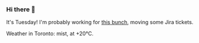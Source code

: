 ### Hi there :wave:

It's Tuesday! I'm probably working for [this bunch](https://github.com/kohofinancial), moving some Jira tickets.

Weather in Toronto: mist, at +20°C.
